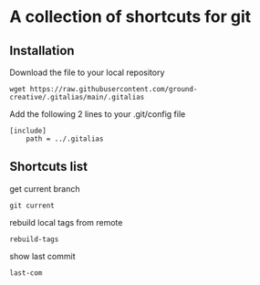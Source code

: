 # A collection of shortcuts for git

## Installation

Download the file to your  local repository
```
wget https://raw.githubusercontent.com/ground-creative/.gitalias/main/.gitalias
```

Add the following 2 lines to your .git/config file
```
[include]
	path = ../.gitalias
```

## Shortcuts list

get current branch
```
git current
```
rebuild local tags from remote
```
rebuild-tags
```
show last commit
```
last-com
```